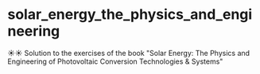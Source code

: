 # solar_energy_the_physics_and_engineering
☀️☀️ Solution to the exercises of the book "Solar Energy: The Physics and Engineering of Photovoltaic Conversion Technologies &amp; Systems"
